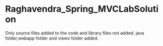 # Raghavendra_Spring_MVCLabSolution
Only source files added to the code and library files not added.
java folder,webapp folder and views folder added.
